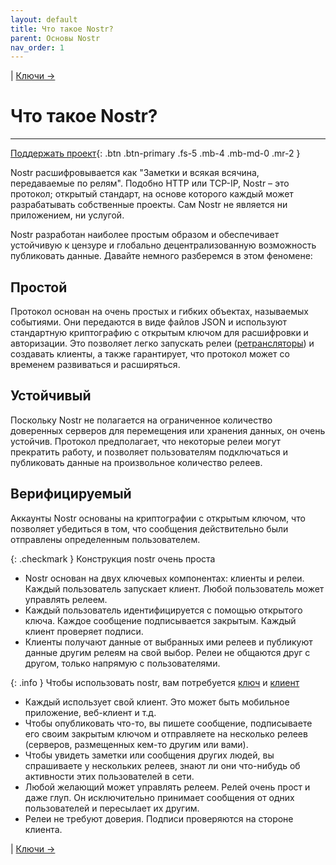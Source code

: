 ```yaml
---
layout: default
title: Что такое Nostr?
parent: Основы Nostr
nav_order: 1
---
```


| [Ключи →](https://nostr.21ideas.org/docs/basics/keys.html)

# Что такое Nostr?

***

[Поддержать проект](https://nostr.21ideas.org/docs/support.html){: .btn .btn-primary .fs-5 .mb-4 .mb-md-0 .mr-2 }
 
Nostr расшифровывается как "Заметки и всякая всячина, передаваемые по релям". Подобно HTTP или TCP-IP, Nostr – это протокол; открытый стандарт, на основе которого каждый может разрабатывать собственные проекты. Сам Nostr не является ни приложением, ни услугой.

Nostr разработан наиболее простым образом и обеспечивает устойчивую к цензуре и глобально децентрализованную возможность публиковать данные. Давайте немного разберемся в этом феномене:

## Простой
Протокол основан на очень простых и гибких объектах, называемых событиями. Они передаются в виде файлов JSON и используют стандартную криптографию с открытым ключом для расшифровки и авторизации. Это позволяет легко запускать релеи ([ретрансляторы](https://ru.wikipedia.org/wiki/%D0%A0%D0%B5%D1%82%D1%80%D0%B0%D0%BD%D1%81%D0%BB%D1%8F%D1%82%D0%BE%D1%80)) и создавать клиенты, а также гарантирует, что протокол может со временем развиваться и расширяться.

## Устойчивый
Поскольку Nostr не полагается на ограниченное количество доверенных серверов для перемещения или хранения данных, он очень устойчив. Протокол предполагает, что некоторые релеи могут прекратить работу, и позволяет пользователям подключаться и публиковать данные на произвольное количество релеев.

## Верифицируемый
Аккаунты Nostr основаны на криптографии с открытым ключом, что позволяет убедиться в том, что сообщения действительно были отправлены определенным пользователем.

{: .checkmark }
Конструкция nostr очень проста

* Nostr основан на двух ключевых компонентах: клиенты и релеи. Каждый пользователь запускает клиент. Любой пользователь может управлять релеем.
* Каждый пользователь идентифицируется с помощью открытого ключа. Каждое сообщение подписывается закрытым. Каждый клиент проверяет подписи.
* Клиенты получают данные от выбранных ими релеев и публикуют данные другим релеям на свой выбор. Релеи не общаются друг с другом, только напрямую с пользователями.

{: .info }
Чтобы использовать nostr, вам потребуется [ключ](https://nostr.21ideas.org/docs/basics/keys.html) и [клиент](https://nostr.21ideas.org/docs/basics/clients.html)

* Каждый использует свой клиент. Это может быть мобильное приложение, веб-клиент и т.д.
* Чтобы опубликовать что-то, вы пишете сообщение, подписываете его своим закрытым ключом и отправляете на несколько релеев (серверов, размещенных кем-то другим или вами).
* Чтобы увидеть заметки или сообщения других людей, вы спрашиваете у нескольких релеев, знают ли они что-нибудь об активности этих пользователей в сети.
* Любой желающий может управлять релеем. Релей очень прост и даже глуп. Он исключительно принимает сообщения от одних пользователей и пересылает их другим.
* Релеи не требуют доверия. Подписи проверяются на стороне клиента.

| [Ключи →](https://nostr.21ideas.org/docs/basics/keys.html)

